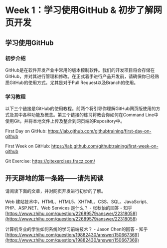 # Week 1：学习使用GitHub & 初步了解网页开发





## 学习使用GitHub

### 初步介绍

GitHub是在软件开发产业中常用的版本控制软件。我们的开发项目将会存储在GitHub，并对其进行管理和修改。在正式着手进行产品开发前，请确保你已经熟悉GitHub的使用方式。尤其是对于Pull Request以及Branch的使用。

### 学习教程

以下三个链接是GitHub的使用教程。前两个将引导你理解GitHub网页版使用的方式及其中各种功能及概念。第三个链接的练习将教会你如何在Command Line中使用Git，并将本地文件上传及整合到网页端的Repository中。

First Day on GitHub: https://lab.github.com/githubtraining/first-day-on-github

First Week on GitHub: https://lab.github.com/githubtraining/first-week-on-github

Git Exercise: https://gitexercises.fracz.com/





## 开天辟地的第一条路——请先阅读

请阅读下面的文章，并对网页开发进行初步的了解。

Web 建站技术中，HTML、HTML5、XHTML、CSS、SQL、JavaScript、PHP、ASP.NET、Web Services 是什么？ - 张秋怡的回答 - 知乎 [https://www.zhihu.com/question/22689579/answer/22318058](https://www.zhihu.com/question/22689579/answer/22318058)

计算机专业的学生如何系统的学习前端技术？ - Jason Chen的回答 - 知乎 [https://www.zhihu.com/question/19882430/answer/150667369](https://www.zhihu.com/question/19882430/answer/150667369)

